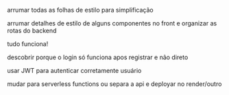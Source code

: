 arrumar todas as folhas de estilo para simplificação

arrumar detalhes de estilo de alguns componentes no front e organizar as rotas do backend

tudo funciona!

descobrir porque o login só funciona apos registrar e não direto

usar JWT para autenticar corretamente usuário

mudar para serverless functions ou separa a api e deployar no render/outro
